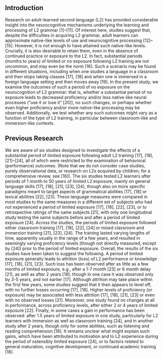 <h2>Introduction </h2>

Research on adult-learned second language (L2) has provided considerable insight into the neurocognitive mechanisms underlying the learning and processing of L2 grammar [1]–[11]. Of interest here, studies suggest that, despite the difficulties in acquiring L2 grammar, adult learners can approximate native-like levels of use and neurocognitive processing [12]–[15]. However, it is not enough to have attained such native-like levels. Crucially, it is also desirable to retain them, even in the absence of continued practice or exposure to the L2. In fact, substantial periods (months to years) of limited or no exposure following L2 training are not uncommon, and may even be the norm [16]. Such a scenario may be found in different situations, including when one studies a language in a classroom and then stops taking classes [17], [18] and when one is immersed in a foreign language setting and then moves away [19]. In the present study, we examine the outcomes of such a period of no exposure on the neurocognition of L2 grammar: that is, whether a substantial period of no exposure leads to decreased proficiency and/or less native-like neural processes (“use it or lose it” [20]), no such changes, or perhaps whether even higher proficiency and/or more native-like processing may be observed. Additionally, we test whether any such outcomes might vary as a function of the type of L2 training, in particular between classroom-like and immersion-like contexts. 

<h2> Previous Research </h2>

We are aware of six studies designed to investigate the effects of a substantial period of limited exposure following adult L2 training [17], [18], [21]–[24], all of which were restricted to the examination of behavioral (performance) outcomes. (Note that we do not consider case studies, purely observational data, or research on L2s acquired by children; for a comprehensive review, see [16]). The six studies tested L2 learners after periods of 1 month to 50 years of limited L2 exposure, mainly on general language skills [17], [18], [21], [23], [24], though also on more specific paradigms meant to target aspects of grammatical abilities [17], [18] or lexical abilities [22], [23]. These language measures were compared in most studies to the same measures in a different set of subjects who had not experienced a period of limited exposure [17], [18], [22], [23], or to retrospective ratings of the same subjects [21], with only one longitudinal study testing the same subjects before and after a period of limited exposure [24]. Across the studies, the periods of limited exposure followed either classroom training [17], [18], [22], [24] or mixed classroom and immersion training [21], [23], [24]. The training lasted varying lengths of time, apparently usually in the range of a few years, and resulted in seemingly varying proficiency levels (though not directly measured, except by [24]) prior to the period of limited exposure. Overall, the results of the six studies have been taken to suggest the following. A period of limited exposure generally leads to attrition (loss) of L2 performance or knowledge [17], [18], [21], [23]. Such loss has been observed after as little as a few months of limited exposure, e.g., after a 1-7 month [23] or 6 month delay [21], as well as after 2 years [18], though in one case it was observed only by 3-5 years, and not earlier [17]. Although attrition may take place within the first few years, some studies suggest that it then appears to level off, with no further losses occurring [17], [18]. Higher levels of proficiency (or exposure) may be associated with less attrition [17], [18], [21], [23] or even with no observed losses [21]. Moreover, one study found no changes at all in performance, across proficiency levels, after either 2 or 4 years of limited exposure [22]. Finally, in some cases a gain in performance has been observed: after 1.5 years of limited exposure in one study, particularly for L2 learners with immersion as well as classroom training [24], and in another study after 2 years, though only for some abilities, such as listening and reading comprehension [18]. It remains unclear what might explain such gains, which have been attributed to motivation and to L2 experience during the period of ostensibly limited exposure [24], or to factors related to general maturation, cognitive development, or continued academic training [18].
